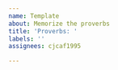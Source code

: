 ```yaml
---
name: Template
about: Memorize the proverbs
title: 'Proverbs: '
labels: ''
assignees: cjcaf1995

---
```



